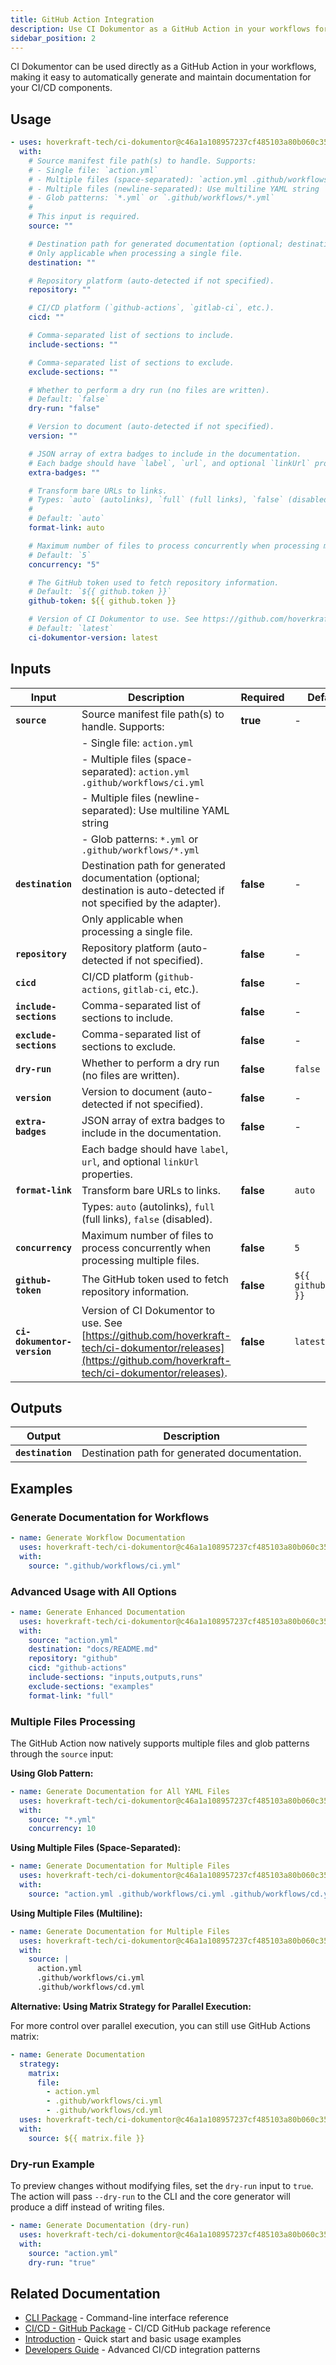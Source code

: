 ```yaml
---
title: GitHub Action Integration
description: Use CI Dokumentor as a GitHub Action in your workflows for automated documentation generation
sidebar_position: 2
---
```


CI Dokumentor can be used directly as a GitHub Action in your workflows, making it easy to automatically generate and maintain documentation for your CI/CD components.

<!-- usage:start -->

## Usage

```yaml
- uses: hoverkraft-tech/ci-dokumentor@c46a1a108957237cf485103a80b060c35c7dba33 # 0.2.2
  with:
    # Source manifest file path(s) to handle. Supports:
    # - Single file: `action.yml`
    # - Multiple files (space-separated): `action.yml .github/workflows/ci.yml`
    # - Multiple files (newline-separated): Use multiline YAML string
    # - Glob patterns: `*.yml` or `.github/workflows/*.yml`
    #
    # This input is required.
    source: ""

    # Destination path for generated documentation (optional; destination is auto-detected if not specified by the adapter).
    # Only applicable when processing a single file.
    destination: ""

    # Repository platform (auto-detected if not specified).
    repository: ""

    # CI/CD platform (`github-actions`, `gitlab-ci`, etc.).
    cicd: ""

    # Comma-separated list of sections to include.
    include-sections: ""

    # Comma-separated list of sections to exclude.
    exclude-sections: ""

    # Whether to perform a dry run (no files are written).
    # Default: `false`
    dry-run: "false"

    # Version to document (auto-detected if not specified).
    version: ""

    # JSON array of extra badges to include in the documentation.
    # Each badge should have `label`, `url`, and optional `linkUrl` properties.
    extra-badges: ""

    # Transform bare URLs to links.
    # Types: `auto` (autolinks), `full` (full links), `false` (disabled).
    #
    # Default: `auto`
    format-link: auto

    # Maximum number of files to process concurrently when processing multiple files.
    # Default: `5`
    concurrency: "5"

    # The GitHub token used to fetch repository information.
    # Default: `${{ github.token }}`
    github-token: ${{ github.token }}

    # Version of CI Dokumentor to use. See https://github.com/hoverkraft-tech/ci-dokumentor/releases.
    # Default: `latest`
    ci-dokumentor-version: latest
```

<!-- usage:end -->

<!-- inputs:start -->

## Inputs

| **Input**                   | **Description**                                                                                                                                              | **Required** | **Default**           |
| --------------------------- | ------------------------------------------------------------------------------------------------------------------------------------------------------------ | ------------ | --------------------- |
| **`source`**                | Source manifest file path(s) to handle. Supports:                                                                                                            | **true**     | -                     |
|                             | - Single file: `action.yml`                                                                                                                                  |              |                       |
|                             | - Multiple files (space-separated): `action.yml .github/workflows/ci.yml`                                                                                    |              |                       |
|                             | - Multiple files (newline-separated): Use multiline YAML string                                                                                              |              |                       |
|                             | - Glob patterns: `*.yml` or `.github/workflows/*.yml`                                                                                                        |              |                       |
| **`destination`**           | Destination path for generated documentation (optional; destination is auto-detected if not specified by the adapter).                                       | **false**    | -                     |
|                             | Only applicable when processing a single file.                                                                                                               |              |                       |
| **`repository`**            | Repository platform (auto-detected if not specified).                                                                                                        | **false**    | -                     |
| **`cicd`**                  | CI/CD platform (`github-actions`, `gitlab-ci`, etc.).                                                                                                        | **false**    | -                     |
| **`include-sections`**      | Comma-separated list of sections to include.                                                                                                                 | **false**    | -                     |
| **`exclude-sections`**      | Comma-separated list of sections to exclude.                                                                                                                 | **false**    | -                     |
| **`dry-run`**               | Whether to perform a dry run (no files are written).                                                                                                         | **false**    | `false`               |
| **`version`**               | Version to document (auto-detected if not specified).                                                                                                        | **false**    | -                     |
| **`extra-badges`**          | JSON array of extra badges to include in the documentation.                                                                                                  | **false**    | -                     |
|                             | Each badge should have `label`, `url`, and optional `linkUrl` properties.                                                                                    |              |                       |
| **`format-link`**           | Transform bare URLs to links.                                                                                                                                | **false**    | `auto`                |
|                             | Types: `auto` (autolinks), `full` (full links), `false` (disabled).                                                                                          |              |                       |
| **`concurrency`**           | Maximum number of files to process concurrently when processing multiple files.                                                                              | **false**    | `5`                   |
| **`github-token`**          | The GitHub token used to fetch repository information.                                                                                                       | **false**    | `${{ github.token }}` |
| **`ci-dokumentor-version`** | Version of CI Dokumentor to use. See [https://github.com/hoverkraft-tech/ci-dokumentor/releases](https://github.com/hoverkraft-tech/ci-dokumentor/releases). | **false**    | `latest`              |

<!-- inputs:end -->

<!-- secrets:start -->
<!-- secrets:end -->

<!-- outputs:start -->

## Outputs

| **Output**        | **Description**                               |
| ----------------- | --------------------------------------------- |
| **`destination`** | Destination path for generated documentation. |

<!-- outputs:end -->

<!-- examples:start -->

## Examples

### Generate Documentation for Workflows

```yaml
- name: Generate Workflow Documentation
  uses: hoverkraft-tech/ci-dokumentor@c46a1a108957237cf485103a80b060c35c7dba33 # 0.2.2
  with:
    source: ".github/workflows/ci.yml"
```

### Advanced Usage with All Options

```yaml
- name: Generate Enhanced Documentation
  uses: hoverkraft-tech/ci-dokumentor@c46a1a108957237cf485103a80b060c35c7dba33 # 0.2.2
  with:
    source: "action.yml"
    destination: "docs/README.md"
    repository: "github"
    cicd: "github-actions"
    include-sections: "inputs,outputs,runs"
    exclude-sections: "examples"
    format-link: "full"
```

### Multiple Files Processing

The GitHub Action now natively supports multiple files and glob patterns through the `source` input:

**Using Glob Pattern:**

```yaml
- name: Generate Documentation for All YAML Files
  uses: hoverkraft-tech/ci-dokumentor@c46a1a108957237cf485103a80b060c35c7dba33 # 0.2.2
  with:
    source: "*.yml"
    concurrency: 10
```

**Using Multiple Files (Space-Separated):**

```yaml
- name: Generate Documentation for Multiple Files
  uses: hoverkraft-tech/ci-dokumentor@c46a1a108957237cf485103a80b060c35c7dba33 # 0.2.2
  with:
    source: "action.yml .github/workflows/ci.yml .github/workflows/cd.yml"
```

**Using Multiple Files (Multiline):**

```yaml
- name: Generate Documentation for Multiple Files
  uses: hoverkraft-tech/ci-dokumentor@c46a1a108957237cf485103a80b060c35c7dba33 # 0.2.2
  with:
    source: |
      action.yml
      .github/workflows/ci.yml
      .github/workflows/cd.yml
```

**Alternative: Using Matrix Strategy for Parallel Execution:**

For more control over parallel execution, you can still use GitHub Actions matrix:

```yaml
- name: Generate Documentation
  strategy:
    matrix:
      file:
        - action.yml
        - .github/workflows/ci.yml
        - .github/workflows/cd.yml
  uses: hoverkraft-tech/ci-dokumentor@c46a1a108957237cf485103a80b060c35c7dba33 # 0.2.2
  with:
    source: ${{ matrix.file }}
```

### Dry-run Example

To preview changes without modifying files, set the `dry-run` input to `true`. The action will pass `--dry-run` to the CLI and the core generator will produce a diff instead of writing files.

```yaml
- name: Generate Documentation (dry-run)
  uses: hoverkraft-tech/ci-dokumentor@c46a1a108957237cf485103a80b060c35c7dba33 # 0.2.2
  with:
    source: "action.yml"
    dry-run: "true"
```

<!-- examples:end -->

## Related Documentation

- [CLI Package](../packages/cli/) - Command-line interface reference
- [CI/CD - GitHub Package](../packages/cicd/github-actions/) - CI/CD GitHub package reference
- [Introduction](../intro.md) - Quick start and basic usage examples
- [Developers Guide](../developers/ci-cd.md) - Advanced CI/CD integration patterns
